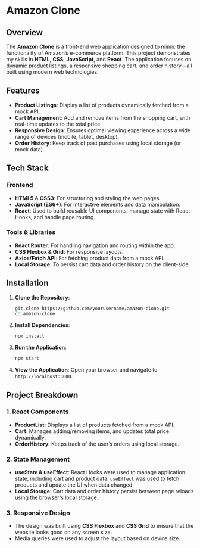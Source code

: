 # Amazon Clone

## Overview

The **Amazon Clone** is a front-end web application designed to mimic the functionality of Amazon’s e-commerce platform. This project demonstrates my skills in **HTML**, **CSS**, **JavaScript**, and **React**. The application focuses on dynamic product listings, a responsive shopping cart, and order history—all built using modern web technologies.

## Features

- **Product Listings**: Display a list of products dynamically fetched from a mock API.
- **Cart Management**: Add and remove items from the shopping cart, with real-time updates to the total price.
- **Responsive Design**: Ensures optimal viewing experience across a wide range of devices (mobile, tablet, desktop).
- **Order History**: Keep track of past purchases using local storage (or mock data).

## Tech Stack

### Frontend

- **HTML5** & **CSS3**: For structuring and styling the web pages.
- **JavaScript (ES6+)**: For interactive elements and data manipulation.
- **React**: Used to build reusable UI components, manage state with React Hooks, and handle page routing.

### Tools & Libraries

- **React Router**: For handling navigation and routing within the app.
- **CSS Flexbox & Grid**: For responsive layouts.
- **Axios/Fetch API**: For fetching product data from a mock API.
- **Local Storage**: To persist cart data and order history on the client-side.

## Installation

1. **Clone the Repository**:
   ```bash
   git clone https://github.com/yourusername/amazon-clone.git
   cd amazon-clone
   ```
2. **Install Dependencies**:
   ```bash
   npm install
   ```
3. **Run the Application**:
   ```bash
   npm start
   ```
4. **View the Application**:
   Open your browser and navigate to `http://localhost:3000`.

## Project Breakdown

### 1. **React Components**

- **ProductList**: Displays a list of products fetched from a mock API.
- **Cart**: Manages adding/removing items, and updates total price dynamically.
- **OrderHistory**: Keeps track of the user’s orders using local storage.

### 2. **State Management**

- **useState & useEffect**: React Hooks were used to manage application state, including cart and product data. `useEffect` was used to fetch products and update the UI when data changed.
- **Local Storage**: Cart data and order history persist between page reloads using the browser's local storage.

### 3. **Responsive Design**

- The design was built using **CSS Flexbox** and **CSS Grid** to ensure that the website looks good on any screen size.
- Media queries were used to adjust the layout based on device size.


